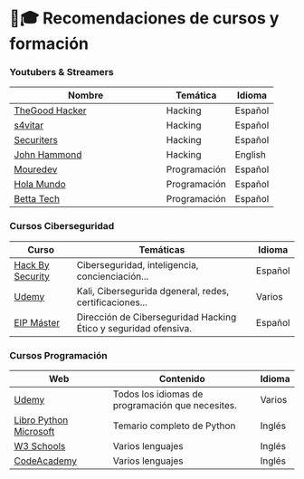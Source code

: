 # 👨🎓 Recomendaciones de cursos y formación

### Youtubers & Streamers

<table><thead><tr><th width="253.33333333333331">Nombre</th><th>Temática</th><th>Idioma</th></tr></thead><tbody><tr><td><a href="https://www.youtube.com/@TheGoodHacker">TheGood Hacker</a></td><td>Hacking</td><td>Español</td></tr><tr><td><a href="https://www.youtube.com/@s4vitar">s4vitar</a></td><td>Hacking</td><td>Español</td></tr><tr><td><a href="https://www.youtube.com/@Securiters">Securiters</a></td><td>Hacking</td><td>Español</td></tr><tr><td><a href="https://www.youtube.com/@_JohnHammond">John Hammond</a></td><td>Hacking</td><td>English</td></tr><tr><td><a href="https://www.youtube.com/@mouredev">Mouredev</a></td><td>Programación</td><td>Español</td></tr><tr><td><a href="https://www.youtube.com/@HolaMundoDev">Hola Mundo</a></td><td>Programación</td><td>Español</td></tr><tr><td><a href="https://www.youtube.com/@BettaTech">Betta Tech</a></td><td>Programación</td><td>Español</td></tr></tbody></table>

### Cursos Ciberseguridad

| Curso                                                                     | Temáticas                                                       | Idioma  |
| ------------------------------------------------------------------------- | --------------------------------------------------------------- | ------- |
| [Hack By Security](https://academy.hackbysecurity.com/)                   | Ciberseguridad, inteligencia, concienciación...                 | Español |
| [Udemy](https://www.udemy.com/)                                           | Kali, Cibersegurida dgeneral, redes, certificaciones...         | Varios  |
| [EIP Máster](https://eiposgrados.com/programas/master-en-ciberseguridad/) | Dirección de Ciberseguridad Hacking Ético y seguridad ofensiva. | Español |

### Cursos Programación

<table><thead><tr><th>Web</th><th width="244.33333333333331">Contenido</th><th>Idioma</th></tr></thead><tbody><tr><td><a href="https://www.udemy.com/">Udemy</a></td><td>Todos los idiomas de programación que necesites.</td><td>Varios</td></tr><tr><td><a href="https://github.com/Begintocodewithpython/samples">Libro Python Microsoft</a></td><td>Temario completo de Python</td><td>Inglés</td></tr><tr><td><a href="https://www.w3schools.com/default.asp">W3 Schools</a></td><td>Varios lenguajes</td><td>Inglés</td></tr><tr><td><a href="https://www.codecademy.com/">CodeAcademy</a></td><td>Varios lenguajes</td><td>Inglés</td></tr></tbody></table>
